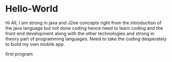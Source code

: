 # Hello-World
Hi All,
I am strong in java and J2ee concepts right from the introduction of the java language but not done coding hence need to learn coding and the front end development along with the other technologies and strong in theory part of programming languages. Need to take the coding desperately to build my own mobile app.

first program
